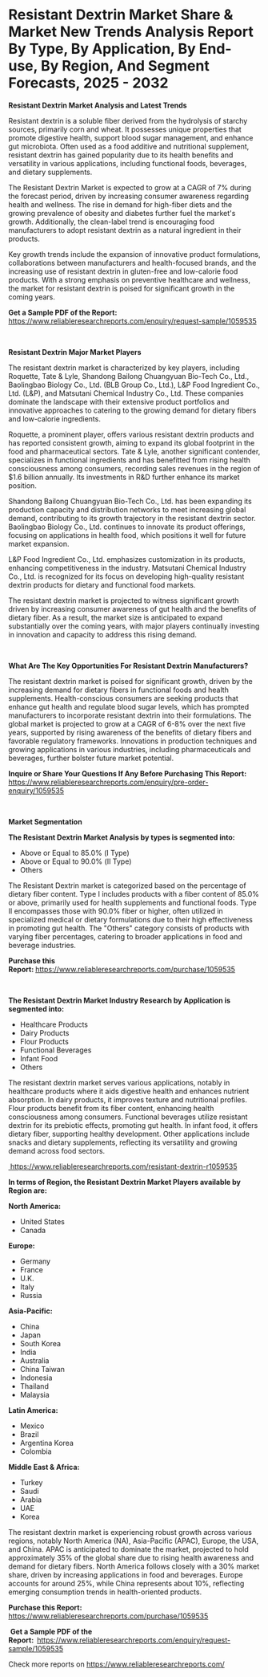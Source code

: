 <p><h1>Resistant Dextrin Market Share & Market New Trends Analysis Report By Type, By Application, By End-use, By Region, And Segment Forecasts, 2025 - 2032</h1></p><p><strong>Resistant Dextrin Market Analysis and Latest Trends</strong></p>
<p><p>Resistant dextrin is a soluble fiber derived from the hydrolysis of starchy sources, primarily corn and wheat. It possesses unique properties that promote digestive health, support blood sugar management, and enhance gut microbiota. Often used as a food additive and nutritional supplement, resistant dextrin has gained popularity due to its health benefits and versatility in various applications, including functional foods, beverages, and dietary supplements.</p><p>The Resistant Dextrin Market is expected to grow at a CAGR of 7% during the forecast period, driven by increasing consumer awareness regarding health and wellness. The rise in demand for high-fiber diets and the growing prevalence of obesity and diabetes further fuel the market's growth. Additionally, the clean-label trend is encouraging food manufacturers to adopt resistant dextrin as a natural ingredient in their products. </p><p>Key growth trends include the expansion of innovative product formulations, collaborations between manufacturers and health-focused brands, and the increasing use of resistant dextrin in gluten-free and low-calorie food products. With a strong emphasis on preventive healthcare and wellness, the market for resistant dextrin is poised for significant growth in the coming years.</p></p>
<p><strong>Get a Sample PDF of the Report:&nbsp;</strong> <a href="https://www.reliableresearchreports.com/enquiry/request-sample/1059535?utm_campaign=3576&utm_medium=2&utm_source=Github&utm_content=ia&utm_term=07042025&utm_id=resistant-dextrin">https://www.reliableresearchreports.com/enquiry/request-sample/1059535</a></p>
<p>&nbsp;</p>
<p><strong>Resistant Dextrin Major Market Players</strong></p>
<p><p>The resistant dextrin market is characterized by key players, including Roquette, Tate & Lyle, Shandong Bailong Chuangyuan Bio-Tech Co., Ltd., Baolingbao Biology Co., Ltd. (BLB Group Co., Ltd.), L&P Food Ingredient Co., Ltd. (L&P), and Matsutani Chemical Industry Co., Ltd. These companies dominate the landscape with their extensive product portfolios and innovative approaches to catering to the growing demand for dietary fibers and low-calorie ingredients.</p><p>Roquette, a prominent player, offers various resistant dextrin products and has reported consistent growth, aiming to expand its global footprint in the food and pharmaceutical sectors. Tate & Lyle, another significant contender, specializes in functional ingredients and has benefitted from rising health consciousness among consumers, recording sales revenues in the region of $1.6 billion annually. Its investments in R&D further enhance its market position.</p><p>Shandong Bailong Chuangyuan Bio-Tech Co., Ltd. has been expanding its production capacity and distribution networks to meet increasing global demand, contributing to its growth trajectory in the resistant dextrin sector. Baolingbao Biology Co., Ltd. continues to innovate its product offerings, focusing on applications in health food, which positions it well for future market expansion.</p><p>L&P Food Ingredient Co., Ltd. emphasizes customization in its products, enhancing competitiveness in the industry. Matsutani Chemical Industry Co., Ltd. is recognized for its focus on developing high-quality resistant dextrin products for dietary and functional food markets.</p><p>The resistant dextrin market is projected to witness significant growth driven by increasing consumer awareness of gut health and the benefits of dietary fiber. As a result, the market size is anticipated to expand substantially over the coming years, with major players continually investing in innovation and capacity to address this rising demand.</p></p>
<p>&nbsp;</p>
<p><strong>What Are The Key Opportunities For Resistant Dextrin Manufacturers?</strong></p>
<p><p>The resistant dextrin market is poised for significant growth, driven by the increasing demand for dietary fibers in functional foods and health supplements. Health-conscious consumers are seeking products that enhance gut health and regulate blood sugar levels, which has prompted manufacturers to incorporate resistant dextrin into their formulations. The global market is projected to grow at a CAGR of 6-8% over the next five years, supported by rising awareness of the benefits of dietary fibers and favorable regulatory frameworks. Innovations in production techniques and growing applications in various industries, including pharmaceuticals and beverages, further bolster future market potential.</p></p>
<p><strong>Inquire or Share Your Questions If Any Before Purchasing This Report:</strong> <a href="https://www.reliableresearchreports.com/enquiry/pre-order-enquiry/1059535?utm_campaign=3576&utm_medium=2&utm_source=Github&utm_content=ia&utm_term=07042025&utm_id=resistant-dextrin">https://www.reliableresearchreports.com/enquiry/pre-order-enquiry/1059535</a></p>
<p>&nbsp;</p>
<p><strong>Market Segmentation</strong></p>
<p><strong>The Resistant Dextrin Market Analysis by types is segmented into:</strong></p>
<p><ul><li>Above or Equal to 85.0% (Ⅰ Type)</li><li>Above or Equal to 90.0% (Ⅱ Type)</li><li>Others</li></ul></p>
<p><p>The Resistant Dextrin market is categorized based on the percentage of dietary fiber content. Type I includes products with a fiber content of 85.0% or above, primarily used for health supplements and functional foods. Type II encompasses those with 90.0% fiber or higher, often utilized in specialized medical or dietary formulations due to their high effectiveness in promoting gut health. The "Others" category consists of products with varying fiber percentages, catering to broader applications in food and beverage industries.</p></p>
<p><strong>Purchase this Report:&nbsp;</strong><a href="https://www.reliableresearchreports.com/purchase/1059535?utm_campaign=3576&utm_medium=2&utm_source=Github&utm_content=ia&utm_term=07042025&utm_id=resistant-dextrin">https://www.reliableresearchreports.com/purchase/1059535</a></p>
<p>&nbsp;</p>
<p><strong>The Resistant Dextrin Market Industry Research by Application is segmented into:</strong></p>
<p><ul><li>Healthcare Products</li><li>Dairy Products</li><li>Flour Products</li><li>Functional Beverages</li><li>Infant Food</li><li>Others</li></ul></p>
<p><p>The resistant dextrin market serves various applications, notably in healthcare products where it aids digestive health and enhances nutrient absorption. In dairy products, it improves texture and nutritional profiles. Flour products benefit from its fiber content, enhancing health consciousness among consumers. Functional beverages utilize resistant dextrin for its prebiotic effects, promoting gut health. In infant food, it offers dietary fiber, supporting healthy development. Other applications include snacks and dietary supplements, reflecting its versatility and growing demand across food sectors.</p></p>
<p><a href="https://www.reliableresearchreports.com/resistant-dextrin-r1059535?utm_campaign=3576&utm_medium=2&utm_source=Github&utm_content=ia&utm_term=07042025&utm_id=resistant-dextrin">&nbsp;https://www.reliableresearchreports.com/resistant-dextrin-r1059535</a></p>
<p><strong>In terms of Region, the Resistant Dextrin Market Players available by Region are:</strong></p>
<p>
    <p> <strong> North America: </strong>
        <ul>
            <li>United States</li>
            <li>Canada</li>
        </ul>
        </p> 
    <p> <strong> Europe: </strong>
        <ul>
            <li>Germany</li>
            <li>France</li>
            <li>U.K.</li>
            <li>Italy</li>
            <li>Russia</li>
        </ul>
        </p> 
    <p> <strong> Asia-Pacific: </strong>
        <ul>
            <li>China</li>
            <li>Japan</li>
            <li>South Korea</li>
            <li>India</li>
            <li>Australia</li>
            <li>China Taiwan</li>
            <li>Indonesia</li>
            <li>Thailand</li>
            <li>Malaysia</li>
        </ul>
        </p> 
    <p> <strong> Latin America: </strong>
        <ul>
            <li>Mexico</li>
            <li>Brazil</li>
            <li>Argentina Korea</li>
            <li>Colombia</li>
        </ul>
        </p> 
    <p> <strong> Middle East & Africa: </strong>
        <ul>
            <li>Turkey</li>
            <li>Saudi</li>
            <li>Arabia</li>
            <li>UAE</li>
            <li>Korea</li>
        </ul>
    </p>
    </p>
<p><p>The resistant dextrin market is experiencing robust growth across various regions, notably North America (NA), Asia-Pacific (APAC), Europe, the USA, and China. APAC is anticipated to dominate the market, projected to hold approximately 35% of the global share due to rising health awareness and demand for dietary fibers. North America follows closely with a 30% market share, driven by increasing applications in food and beverages. Europe accounts for around 25%, while China represents about 10%, reflecting emerging consumption trends in health-oriented products.</p></p>
<p><strong>Purchase this Report: </strong><a href="https://www.reliableresearchreports.com/purchase/1059535?utm_campaign=3576&utm_medium=2&utm_source=Github&utm_content=ia&utm_term=07042025&utm_id=resistant-dextrin">https://www.reliableresearchreports.com/purchase/1059535</a></p>
<p>&nbsp;<strong>Get a Sample PDF of the Report:&nbsp;&nbsp;</strong><a href="https://www.reliableresearchreports.com/enquiry/request-sample/1059535?utm_campaign=3576&utm_medium=2&utm_source=Github&utm_content=ia&utm_term=07042025&utm_id=resistant-dextrin">https://www.reliableresearchreports.com/enquiry/request-sample/1059535</a></p>
<p><strong></strong></p>
<p>Check more reports on <a href="https://www.reliableresearchreports.com/?utm_campaign=3576&utm_medium=2&utm_source=Github&utm_content=ia&utm_term=07042025&utm_id=resistant-dextrin">https://www.reliableresearchreports.com/</a></p>